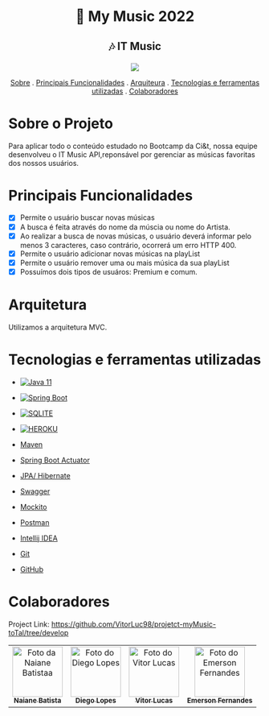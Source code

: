 # <p align="center">🎵 My Music 2022 </p>
## <p align="center"> 🎶 IT Music  </p>

<p align="center">
 <img src ="https://user-images.githubusercontent.com/108950241/188672723-ec8257ac-a77e-44c1-9e64-aaa2de4d75d5.gif">  
</p>
 
 <p align="center">
 <a href="#sobre-o-projeto">Sobre<a/> .
 <a href="#principais-funcionalidades">Principais Funcionalidades<a/> .
 <a href="#arquitetura">Arquiteura<a/> .
 <a href="#tecnologias-e-ferramentas-utilizadas">Tecnologias e ferramentas utilizadas<a/> .
 <a href="#colaboradores">Colaboradores<a/>
  </p>
  
 

# Sobre o Projeto

Para aplicar todo o conteúdo estudado no Bootcamp da Ci&t, nossa equipe desenvolveu o IT Music API,reponsável por gerenciar as músicas favoritas dos nossos usuários.

# Principais Funcionalidades
- [x] Permite o usuário buscar novas músicas
- [x] A busca é feita através do nome da múscia ou nome do Artista.
- [x] Ao realizar a busca de novas músicas, o usuário deverá informar pelo menos 3 caracteres, caso contrário, ocorrerá um erro HTTP 400.
- [x] Permite o usuário adicionar novas músicas na playList
- [x] Permite o usuário remover uma ou mais música da sua playList
- [x] Possuímos dois tipos de usuáros: Premium e comum.

# Arquitetura
Utilizamos a arquitetura MVC.

# Tecnologias e ferramentas utilizadas

* [![Java 11](https://img.shields.io/badge/Java-ED8B00?style=for-the-badge&logo=java&logoColor=white)
](https://www.oracle.com/java/technologies/downloads/)
* [![Spring Boot](https://img.shields.io/badge/Spring-6DB33F?style=for-the-badge&logo=spring&logoColor=white)
](https://start.spring.io/)
* [![SQLITE](https://img.shields.io/badge/SQLite-07405E?style=for-the-badge&logo=sqlite&logoColor=white)
](https://www.sqlite.org/index.html)
* [![HEROKU](https://img.shields.io/badge/Heroku-430098?style=for-the-badge&logo=heroku&logoColor=white)
](https://www.heroku.com/)

 
* [Maven](https://mvnrepository.com/)
* [Spring Boot Actuator](https://mvnrepository.com/)
* [JPA/ Hibernate](https://docs.spring.io/spring-data/jpa/docs/current/reference/html/)
* [Swagger](https://swagger.io/)
* [Mockito](https://site.mockito.org/)
* [Postman](https://www.postman.com/)
* [Intellij IDEA](https://www.jetbrains.com/idea/)
* [Git](https://git-scm.com/)
* [GitHub](https://github.com/)

# Colaboradores
Project Link: 
https://github.com/VitorLuc98/projetct-myMusic-toTal/tree/develop
<a href="https://github.com/VitorLuc98/projetct-myMusic-toTal/tree/develop">
 <table>
  <tr>
    <td align="center">
      <a href="#">
        <img src="https://media-exp1.licdn.com/dms/image/C4D03AQErWTiH6_yPUA/profile-displayphoto-shrink_200_200/0/1659616963578?e=1668643200&v=beta&t=2wcu-mfDBAeJNXv5t6bE0Mjqsb4dPIhKCPGq_MOB78c" width="100px;" alt="Foto da Naiane Batistaa"/><br>
        <sub>
          <b>Naiane Batista</b>
        </sub>
      </a>
    </td>
      <td align="center">
      <a href="#">
        <img src="https://lh3.googleusercontent.com/a-/AFdZuco2NDBhiDD6hYzsyT_oLFMsX5RB6ltsEhXITbCM=s88-w88-h88-c-k" width="100px;" alt="Foto do Diego Lopes"/><br>
        <sub>
          <b>Diego Lopes</b>
        </sub>
      </a>
    </td>
    <td align="center">
      <a href="#">
        <img src="https://media-exp1.licdn.com/dms/image/C4E03AQG-crUcGTGkUQ/profile-displayphoto-shrink_200_200/0/1638483907302?e=1668643200&v=beta&t=z5-IluGd406mBNYZ8pOVuCxOlkeaUbWnrOUfbWRiVjs" width="100px;" alt="Foto do Vitor Lucas"/><br>
        <sub>
          <b>Vitor Lucas</b>
        </sub>
      </a>
    </td>
    <td align="center">
      <a href="#">
        <img src="https://media-exp1.licdn.com/dms/image/C4D03AQGMwGOkf9lCVw/profile-displayphoto-shrink_200_200/0/1633096029540?e=1668643200&v=beta&t=LNbbekA4ucHU-juwKYF8rJzF3y4JhKm1oc-Imt-h580" width="100px;" alt="Foto do Emerson Fernandes"/><br>
        <sub>
          <b>Emerson Fernandes</b>
        </sub>
      </a>
    </td>
